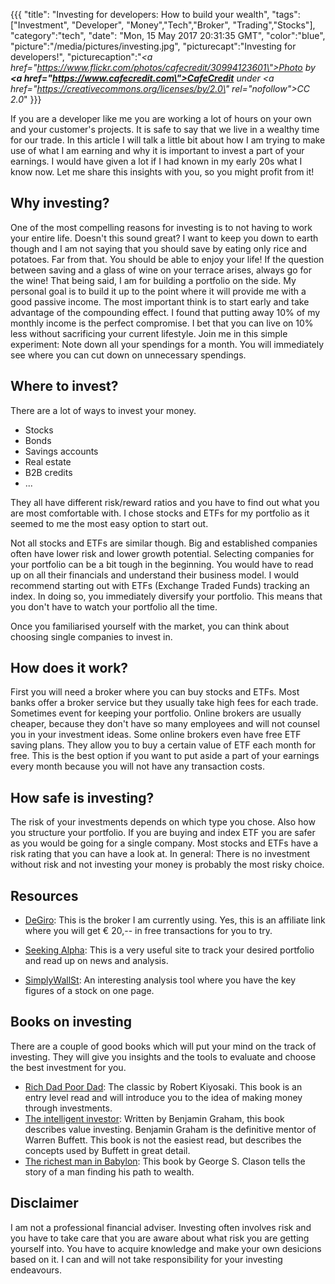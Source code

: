 {{{
  "title": "Investing for developers: How to build your wealth",
  "tags": ["Investment", "Developer", "Money","Tech","Broker", "Trading","Stocks"],
  "category":"tech",
  "date": "Mon, 15 May 2017 20:31:35 GMT",
  "color":"blue",
  "picture":"/media/pictures/investing.jpg",
  "picturecapt":"Investing for developers!",
  "picturecaption":"<em><a href=\"https://www.flickr.com/photos/cafecredit/30994123601\">Photo</a> by <b><a href=\"https://www.cafecredit.com\">CafeCredit</a></b> under <a href=\"https://creativecommons.org/licenses/by/2.0\" rel=\"nofollow\">CC 2.0</a></em>"
}}}


If you are a developer like me you are working a lot of hours on your own and your customer's projects. It is safe
to say that we live in a wealthy time for our trade. In this article I will talk a little bit about how I am trying to
make use of what I am earning and why it is important to invest a part of your earnings. I would have given a lot if I had known
in my early 20s what I know now. Let me share this insights with you, so you might profit from it!
<!--more-->
## Why investing?
One of the most compelling reasons for investing is to not having to work your entire life. Doesn't this sound great? 
I want to keep you down to earth though and I am not saying that you should save by eating only rice and potatoes. Far from that. You should be able to enjoy your life! If the question between saving and a glass of wine on your terrace arises, always go for the wine!
That being said, I am for building a portfolio on the side. My personal goal is to build it up to the point where it will provide me with a good passive income.
The most important think is to start early and take advantage of the compounding effect. I found that putting away 10% of my monthly income is the perfect compromise. I bet that you can live on 10% less without sacrificing your current lifestyle.
Join me in this simple experiment: Note down all your spendings for a month. You will immediately see where you can cut down on unnecessary spendings.

## Where to invest?
There are a lot of ways to invest your money.
- Stocks
- Bonds
- Savings accounts
- Real estate
- B2B credits
- ...

They all have different risk/reward ratios and you have to find out what you are most comfortable with. I chose stocks and ETFs for my portfolio as it seemed to me the most easy option to start out.

Not all stocks and ETFs are similar though. Big and established companies often have lower risk and lower growth potential. Selecting companies for your portfolio can be a bit tough in the beginning. You would have to read up on all their financials and understand their business model. I would recommend starting out with ETFs (Exchange Traded Funds) tracking an index. In doing so, you immediately diversify your portfolio. This means that you don't have to watch your portfolio all the time.

Once you familiarised yourself with the market, you can think about choosing single companies to invest in.

## How does it work?
First you will need a broker where you can buy stocks and ETFs. Most banks offer a broker service but they usually take high fees for each trade. Sometimes event for keeping your portfolio. Online brokers are usually cheaper, because they don't have so many employees and will not counsel you in your investment ideas.
Some online brokers even have free ETF saving plans. They allow you to buy a certain value of ETF each month for free. This is the best option if you want to put aside a part of your earnings every month because you will not have any transaction costs.

## How safe is investing?
The risk of your investments depends on which type you chose. Also how you structure your portfolio. If you are buying and index ETF you are safer as you would be going for a single company. Most stocks and ETFs have a risk rating that you can have a look at. In general: There is no investment without risk and not investing your money is probably the most risky choice.

## Resources
- [DeGiro](https://www.degiro.at/kunden-werben-kunden/anlagekonto-eröffnen.html?id=8DA8D201&referral_name=Christopher%20Supnig): This is the broker I am currently using. Yes, this is an affiliate link where you will get € 20,-- in free transactions for you to try.

- [Seeking Alpha](https://seekingalpha.com): This is a very useful site to track your desired portfolio and read up on news and analysis.

- [SimplyWallSt](https://simplywall.st/r?ref=DF16E643): An interesting analysis tool where you have the key figures of a stock on one page.

## Books on investing
There are a couple of good books which will put your mind on the track of investing. They will give you insights and the
tools to evaluate and choose the best investment for you.

- [Rich Dad Poor Dad](http://amzn.to/2r81Nsy): The classic by Robert Kiyosaki. This book is an entry level read and will introduce you to the idea of making money through investments.
- [The intelligent investor](http://amzn.to/2rgMjyW): Written by Benjamin Graham, this book describes value investing. Benjamin Graham is the definitive mentor of Warren Buffett. This book is not the easiest read, but describes the concepts used by Buffett in great detail.
- [The richest man in Babylon](http://amzn.to/2qIcZw8): This book by George S. Clason tells the story of a man finding his path to wealth. 

## Disclaimer
I am not a professional financial adviser. Investing often involves risk and you have to take care that you are aware about
what risk you are getting yourself into. You have to acquire knowledge and make your own desicions based on it. I can and will not
take responsibility for your investing endeavours.
